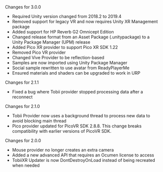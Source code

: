Changes for 3.0.0

* Required Unity version changed from 2018.2 to 2019.4
* Removed support for legacy VR and now requires Unity XR Management package
* Added support for HP Reverb G2 Omnicept Edition
* Changed release format from an Asset Package (.unitypackage) to a Unity Package Manager (UPM) release
* Added Pico XR provider to support Pico XR SDK 1.22
* Removed Pico VR provider
* Changed Vive Provider to be reflection-based
* Samples are now imported using Unity Package Manager
* Social sample rewritten to use avatar from ReadyPlayerMe
* Ensured materials and shaders can be upgraded to work in URP

Changes for 2.1.1

* Fixed a bug where Tobii provider stopped processing data after a reconnect

Changes for 2.1.0

* Tobii Provider now uses a background thread to process new data to avoid blocking main thread
* Pico provider updated for PicoVR SDK 2.8.8. This change breaks compatibility with earlier versions of PicoVR SDK.

Changes for 2.0.0

* Mouse provider no longer creates an extra camera
* Added a new advanced API that requires an Ocumen license to access
* TobiiXR Updater is now DontDestroyOnLoad instead of being recreated when needed